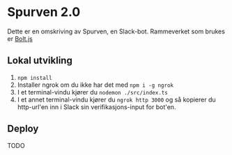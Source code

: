 # Spurven 2.0

Dette er en omskriving av Spurven, en Slack-bot.
Rammeverket som brukes er [Bolt.js](https://slack.dev/bolt-js/tutorial/getting-started)

## Lokal utvikling

1. `npm install`
2. Installer ngrok om du ikke har det med `npm i -g ngrok`
3. I et terminal-vindu kjører du `nodemon ./src/index.ts`
4. I et annet terminal-vindu kjører du `ngrok http 3000` og så kopierer du http-url'en inn i Slack sin verifikasjons-input for bot'en.

## Deploy
TODO
